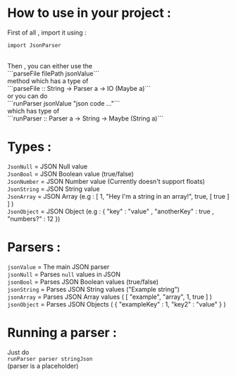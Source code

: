 # How to use in your project :
First of all , import it using :<br />
```
import JsonParser
```
<br />
Then , you can either use the<br />
```parseFile filePath jsonValue```
<br />
method which has a type of <br />
```parseFile :: String -> Parser a -> IO (Maybe a)```
<br />
or you can do<br />
```runParser jsonValue "json code ..."```
<br />
which has type of<br />
```runParser :: Parser a -> String -> Maybe (String a)```
<br />

# Types :
`JsonNull` = JSON Null value<br />
`JsonBool` = JSON Boolean value (true/false)<br />
`JsonNumber` = JSON Number value (Currently doesn't support floats)<br />
`JsonString` = JSON String value<br />
`JsonArray` = JSON Array (e.g : [ 1, "Hey I'm a string in an array!", true, [ true ] ] )<br />
`JsonObject` = JSON Object (e.g : { "key" : "value" , "anotherKey" : true , "numbers?" : 12 })<br />

# Parsers :
`jsonValue` = The main JSON parser<br />
`jsonNull` = Parses `null` values in JSON<br />
`jsonBool` = Parses JSON Boolean values (true/false)<br />
`jsonString` = Parses JSON String values ("Example string")<br />
`jsonArray` = Parses JSON Array values ( [ "example", "array", 1, true ] )<br />
`jsonObject` = Parses JSON Objects ( { "exampleKey" : 1, "key2" : "value" } )<br />

# Running a parser :
Just do<br />
```runParser parser stringJson```
<br />
(parser is a placeholder)
